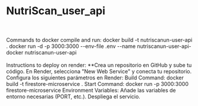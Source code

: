 ﻿# NutriScan_user_api
<br></br>
Commands to docker compile and run:
docker build -t nutriscanun-user-api .
docker run -d -p 3000:3000 --env-file .env --name  nutriscanun-user-api-docker nutriscanun-user-api
<br></br>
Instructions to deploy on render:
**Crea un repositorio en GitHub y sube tu código.
En Render, selecciona "New Web Service" y conecta tu repositorio.
Configura los siguientes parámetros en Render:
Build Command: docker build -t firestore-microservice .
Start Command: docker run -p 3000:3000 firestore-microservice
Environment Variables: Añade las variables de entorno necesarias (PORT, etc.).
Despliega el servicio.
